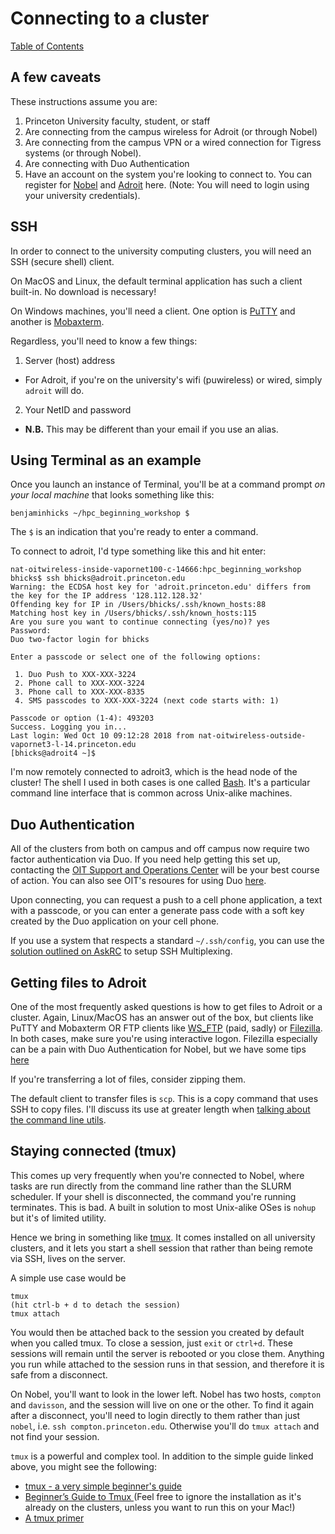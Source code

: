 # Connecting to a cluster

[Table of Contents](/)

## A few caveats
These instructions assume you are:
  1. Princeton University faculty, student, or staff
  2. Are connecting from the campus wireless for Adroit (or through Nobel)
  3. Are connecting from the campus VPN or a wired connection for Tigress systems
  (or through Nobel).
  4. Are connecting with Duo Authentication
  5. Have an account on the system you're looking to connect to. You can register for
  [Nobel](https://www.princeton.edu/researchcomputing/computational-hardware/nobel/usage-guidelines/)
  and [Adroit](https://forms.rc.princeton.edu/registration/?q=adroit)
  here. (Note: You will need to login using your university credentials).

## SSH
In order to connect to the university computing clusters, you will need an SSH
(secure shell) client.

On MacOS and Linux, the default terminal application has such a client built-in.
No download is necessary!

On Windows machines, you'll need a client. One option is [PuTTY](http://www.chiark.greenend.org.uk/~sgtatham/putty/latest.html) and another is [Mobaxterm](http://mobaxterm.mobatek.net/).

Regardless, you'll need to know a few things:

1. Server (host) address
  * For Adroit, if you're on the university's
  wifi (puwireless) or wired, simply `adroit` will do.
2. Your NetID and password
  * **N.B.** This may be different than your email if you use an alias.

## Using Terminal as an example

Once you launch an instance of Terminal, you'll be at a command prompt *on your local
machine* that looks something like this:
```
benjaminhicks ~/hpc_beginning_workshop $
```
The `$` is an indication that you're ready to enter a command.

To connect to adroit, I'd type something like this and hit enter:
```
nat-oitwireless-inside-vapornet100-c-14666:hpc_beginning_workshop bhicks$ ssh bhicks@adroit.princeton.edu
Warning: the ECDSA host key for 'adroit.princeton.edu' differs from the key for the IP address '128.112.128.32'
Offending key for IP in /Users/bhicks/.ssh/known_hosts:88
Matching host key in /Users/bhicks/.ssh/known_hosts:115
Are you sure you want to continue connecting (yes/no)? yes
Password:
Duo two-factor login for bhicks

Enter a passcode or select one of the following options:

 1. Duo Push to XXX-XXX-3224
 2. Phone call to XXX-XXX-3224
 3. Phone call to XXX-XXX-8335
 4. SMS passcodes to XXX-XXX-3224 (next code starts with: 1)

Passcode or option (1-4): 493203
Success. Logging you in...
Last login: Wed Oct 10 09:12:28 2018 from nat-oitwireless-outside-vapornet3-l-14.princeton.edu
[bhicks@adroit4 ~]$
```

I'm now remotely connected to adroit3, which is the head node of the cluster! The
shell I used in both cases is one called [Bash](https://www.gnu.org/software/bash/).
It's a particular command line interface that is common across Unix-alike machines.


## Duo Authentication

All of the clusters from both on campus and off campus now require two factor
authentication via Duo. If you need help getting this set up, contacting the
[OIT Support and Operations Center](http://www.princeton.edu/oit/)
will be your best course of action. You can also see OIT's resoures for using
Duo [here](https://princeton.service-now.com/snap/?id=kb_article&sys_id=692a27064f9ca20018ddd48e5210c72b).

Upon connecting, you can request a push to a cell phone application, a text with
a passcode, or you can enter a generate pass code with a soft key created by the
Duo application on your cell phone.

If you use a system that respects a standard `~/.ssh/config`, you can use the
[solution outlined on AskRC](https://askrc.princeton.edu/question/331/how-do-i-avoid-having-to-authenticate-with-duo-every-time/)
 to setup SSH Multiplexing.

## Getting files to Adroit

One of the most frequently asked questions is how to get files to Adroit or a cluster.
Again, Linux/MacOS has an answer out of the box, but clients like PuTTY and Mobaxterm
OR FTP clients like [WS_FTP](https://www.ipswitch.com/secure-information-and-file-transfer/wsftp-client) (paid, sadly) or [Filezilla](https://filezilla-project.org/). In both cases,
make sure you're using interactive logon. Filezilla especially can be a pain
with Duo Authentication for Nobel, but we have some tips [here](https://askrc.princeton.edu/question/343/how-do-i-get-filezilla-to-work-around-duo/)

If you're transferring a lot of files, consider
zipping them.

The default client to transfer files is `scp`. This is a copy command that uses
SSH to copy files. I'll discuss its use at greater length when [talking about the
command line utils](/hpc_beginning_workshop/util/).


## <a name="tmux">Staying connected (tmux)</a>

This comes up very frequently when you're connected to Nobel, where tasks are
run directly from the command line rather than the SLURM scheduler. If your
shell is disconnected, the command you're running terminates. This is bad.
A built in solution to most Unix-alike OSes is `nohup` but it's of limited utility.

Hence we bring in something like [tmux](https://www.ocf.berkeley.edu/~ckuehl/tmux/).
It comes installed on all university clusters, and it lets you start a shell
session that rather than being remote via SSH, lives on the server.

A simple use case would be

```
tmux
(hit ctrl-b + d to detach the session)
tmux attach
```

You would then be attached back to the session you created by default when you called tmux.
To close a session,
just `exit` or `ctrl+d`. These sessions will remain until the server is rebooted or you
close them. Anything you run while attached to the session runs in that session,
and therefore it is safe from a disconnect.

On Nobel, you'll want to look in the lower left. Nobel has two hosts, `compton`
and `davisson`, and the session will live on one or the other. To find it again after
a disconnect, you'll need to login directly to them rather than just `nobel`, i.e.
`ssh compton.princeton.edu`. Otherwise you'll do `tmux attach` and not find your
session.

`tmux` is a powerful and complex tool. In addition to the simple guide linked above,
you might see the following:

- [tmux - a very simple beginner's guide](https://www.ocf.berkeley.edu/~ckuehl/tmux/)
- [Beginner’s Guide to Tmux ](https://www.codementor.io/bruno/beginner-s-guide-to-tmux-recommended-configuration-plugins-and-navigation-demo-aih7o7ktw) (Feel free to ignore the installation as it's already on
the clusters, unless you want to run this on your Mac!)
- [A tmux primer](https://danielmiessler.com/study/tmux/)
